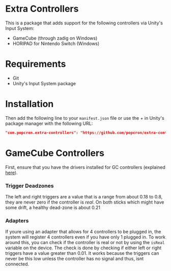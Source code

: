 # Extra Controllers
This is a package that adds support for the following controllers via Unity's Input System:
- GameCube (through zadig on Windows)
- HORIPAD for Nintendo Switch (Windows)

# Requirements
- Git
- Unity's Input System package

# Installation
Then add the following line to your `manifest.json` file or use the + in Unity's package manager with the following URL:
```json
"com.popcron.extra-controllers": "https://github.com/popcron/extra-controllers.git"
```

# GameCube Controllers
First, ensure that you have the drivers installed for GC controllers (explained [here](https://wiki.dolphin-emu.org/index.php?title=How_to_use_the_Official_GameCube_Controller_Adapter_for_Wii_U_in_Dolphin#Windows)).

### Trigger Deadzones
The left and right triggers are a value that is a range from about 0.18 to 0.8, they are never zero if the controller is *real*. On both sticks which might have some drift, a healthy dead-zone is about 0.21

### Adapters
If youre using an adapter that allows for 4 controllers to be plugged in, the system will register 4 controllers even if you have only 1 plugged in. To work around this, you can check if the controller is real or not by using the `isReal` variable on the device. The check is done by checking if either left or right triggers have a value greater than 0.01. It works because the triggers can never be this low unless the controller has no signal and thus, isnt connected.
